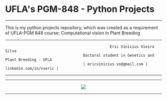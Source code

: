# UFLA's PGM-848 - Python Projects
---

This is my python projects repository, which was created as a requirement of UFLA-PGM 848 course: Computational vision in Plant Breeding 

---
                       
                                                   Eric Vinicius Vieira Silva
                                       Doctoral student in Genetics and Plant Breeding - UFLA
                                       | ericvinicius.vs@gmail.com | linkedin.com/in/vseric | 

---


---
<p align="center">
<img src="https://user-images.githubusercontent.com/54208959/87484645-148ed180-c60d-11ea-8566-7d35bf2dbe69.png">
</p>

---
